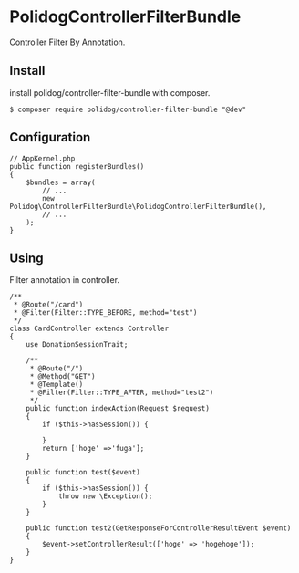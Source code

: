 # PolidogControllerFilterBundle

Controller Filter By Annotation.

## Install
   
install polidog/controller-filter-bundle with composer.

```
$ composer require polidog/controller-filter-bundle "@dev"
```

## Configuration

```
// AppKernel.php
public function registerBundles()
{
    $bundles = array(
        // ...
        new Polidog\ControllerFilterBundle\PolidogControllerFilterBundle(),
        // ...
    );
}
```

## Using

Filter annotation in controller.

```
/**
 * @Route("/card")
 * @Filter(Filter::TYPE_BEFORE, method="test")
 */
class CardController extends Controller
{
    use DonationSessionTrait;

    /**
     * @Route("/")
     * @Method("GET")
     * @Template()
     * @Filter(Filter::TYPE_AFTER, method="test2")
     */
    public function indexAction(Request $request)
    {
        if ($this->hasSession()) {

        }
        return ['hoge' =>'fuga'];
    }

    public function test($event)
    {
        if ($this->hasSession()) {
            throw new \Exception();
        }    
    }

    public function test2(GetResponseForControllerResultEvent $event)
    {
        $event->setControllerResult(['hoge' => 'hogehoge']);
    }
}
```


